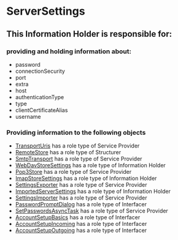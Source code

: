 # ServerSettings
## This Information Holder is responsible for:
### providing and holding information about: 
* password
* connectionSecurity
* port
* extra
* host
* authenticationType
* type
* clientCertificateAlias
* username
### Providing information to the following objects 
* [TransportUris](../ServiceProviders/TransportUris.md) has a role type of Service Provider
* [RemoteStore](../Structurers/RemoteStore.md) has a role type of Structurer
* [SmtpTransport](../ServiceProviders/SmtpTransport.md) has a role type of Service Provider
* [WebDavStoreSettings](../InformationHolders/WebDavStoreSettings.md) has a role type of Information Holder
* [Pop3Store](../ServiceProviders/Pop3Store.md) has a role type of Service Provider
* [ImapStoreSettings](../InformationHolders/ImapStoreSettings.md) has a role type of Information Holder
* [SettingsExporter](../ServiceProviders/SettingsExporter.md) has a role type of Service Provider
* [ImportedServerSettings](../InformationHolders/ImportedServerSettings.md) has a role type of Information Holder
* [SettingsImporter](../ServiceProviders/SettingsImporter.md) has a role type of Service Provider
* [PasswordPromptDialog](../Interfacers/PasswordPromptDialog.md) has a role type of Interfacer
* [SetPasswordsAsyncTask](../ServiceProviders/SetPasswordsAsyncTask.md) has a role type of Service Provider
* [AccountSetupBasics](../Interfacers/AccountSetupBasics.md) has a role type of Interfacer
* [AccountSetupIncoming](../Interfacers/AccountSetupIncoming.md) has a role type of Interfacer
* [AccountSetupOutgoing](../Interfacers/AccountSetupOutgoing.md) has a role type of Interfacer
